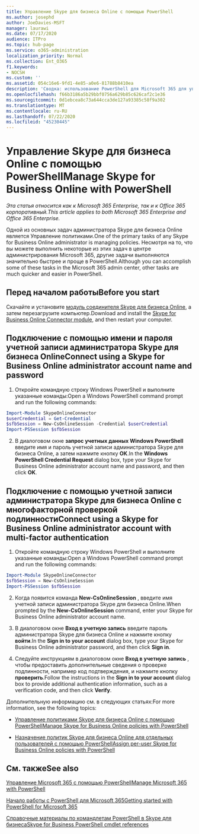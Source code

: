 ```yaml
---
title: Управление Skype для бизнеса Online с помощью PowerShell
ms.author: josephd
author: JoeDavies-MSFT
manager: laurawi
ms.date: 07/17/2020
audience: ITPro
ms.topic: hub-page
ms.service: o365-administration
localization_priority: Normal
ms.collection: Ent_O365
f1.keywords:
- NOCSH
ms.custom: ''
ms.assetid: 054c16e6-9fd1-4e85-a0e6-81788b8410ea
description: 'Сводка: использование PowerShell для Microsoft 365 для управления политиками Skype для бизнеса Online, политиками для отдельных пользователей и параметрами собраний.'
ms.openlocfilehash: f66b3186a5b29bbf0756a629b85c626caf2c1e36
ms.sourcegitcommit: 0d1ebcea8c73a644cca3de127a93385c58f9a302
ms.translationtype: MT
ms.contentlocale: ru-RU
ms.lasthandoff: 07/22/2020
ms.locfileid: "45230445"
---
```

# <a name="manage-skype-for-business-online-with-powershell"></a><span data-ttu-id="07332-103">Управление Skype для бизнеса Online с помощью PowerShell</span><span class="sxs-lookup"><span data-stu-id="07332-103">Manage Skype for Business Online with PowerShell</span></span>

<span data-ttu-id="07332-104">*Эта статья относится как к Microsoft 365 Enterprise, так и к Office 365 корпоративный.*</span><span class="sxs-lookup"><span data-stu-id="07332-104">*This article applies to both Microsoft 365 Enterprise and Office 365 Enterprise.*</span></span>

<span data-ttu-id="07332-105">Одной из основных задач администратора Skype для бизнеса Online является Управление политиками.</span><span class="sxs-lookup"><span data-stu-id="07332-105">One of the primary tasks of any Skype for Business Online administrator is managing policies.</span></span> <span data-ttu-id="07332-106">Несмотря на то, что вы можете выполнить некоторые из этих задач в центре администрирования Microsoft 365, другие задачи выполняются значительно быстрее и проще в PowerShell.</span><span class="sxs-lookup"><span data-stu-id="07332-106">Although you can accomplish some of these tasks in the Microsoft 365 admin center, other tasks are much quicker and easier in PowerShell.</span></span> 

## <a name="before-you-start"></a><span data-ttu-id="07332-107">Перед началом работы</span><span class="sxs-lookup"><span data-stu-id="07332-107">Before you start</span></span>

<span data-ttu-id="07332-108">Скачайте и установите [модуль соединителя Skype для бизнеса Online](https://www.microsoft.com/download/details.aspx?id=39366), а затем перезагрузите компьютер.</span><span class="sxs-lookup"><span data-stu-id="07332-108">Download and install the [Skype for Business Online Connector module](https://www.microsoft.com/download/details.aspx?id=39366), and then restart your computer.</span></span>


## <a name="connect-using-a-skype-for-business-online-administrator-account-name-and-password"></a><span data-ttu-id="07332-109">Подключение с помощью имени и пароля учетной записи администратора Skype для бизнеса Online</span><span class="sxs-lookup"><span data-stu-id="07332-109">Connect using a Skype for Business Online administrator account name and password</span></span>

1. <span data-ttu-id="07332-110">Откройте командную строку Windows PowerShell и выполните указанные команды:</span><span class="sxs-lookup"><span data-stu-id="07332-110">Open a Windows PowerShell command prompt and run the following commands:</span></span> 
    
  ```powershell
  Import-Module SkypeOnlineConnector
  $userCredential = Get-Credential
  $sfbSession = New-CsOnlineSession -Credential $userCredential
  Import-PSSession $sfbSession
  ```

2. <span data-ttu-id="07332-111">В диалоговом окне **запрос учетных данных Windows PowerShell** введите имя и пароль учетной записи администратора Skype для бизнеса Online, а затем нажмите кнопку **ОК**.</span><span class="sxs-lookup"><span data-stu-id="07332-111">In the **Windows PowerShell Credential Request** dialog box, type your Skype for Business Online administrator account name and password, and then click **OK**.</span></span>


## <a name="connect-using-a-skype-for-business-online-administrator-account-with-multi-factor-authentication"></a><span data-ttu-id="07332-112">Подключение с помощью учетной записи администратора Skype для бизнеса Online с многофакторной проверкой подлинности</span><span class="sxs-lookup"><span data-stu-id="07332-112">Connect using a Skype for Business Online administrator account with multi-factor authentication</span></span>

1. <span data-ttu-id="07332-113">Откройте командную строку Windows PowerShell и выполните указанные команды:</span><span class="sxs-lookup"><span data-stu-id="07332-113">Open a Windows PowerShell command prompt and run the following commands:</span></span>

  ```powershell
  Import-Module SkypeOnlineConnector
  $sfbSession = New-CsOnlineSession
  Import-PSSession $sfbSession
  ```

2. <span data-ttu-id="07332-114">Когда появится команда **New-CsOnlineSession** , введите имя учетной записи администратора Skype для бизнеса Online.</span><span class="sxs-lookup"><span data-stu-id="07332-114">When prompted by the **New-CsOnlineSession** command, enter your Skype for Business Online administrator account name.</span></span>

3. <span data-ttu-id="07332-115">В диалоговом окне **Вход в учетную запись** введите пароль администратора Skype для бизнеса Online и нажмите кнопку **войти**.</span><span class="sxs-lookup"><span data-stu-id="07332-115">In the **Sign in to your account** dialog box, type your Skype for Business Online administrator password, and then click **Sign in**.</span></span>

4. <span data-ttu-id="07332-116">Следуйте инструкциям в диалоговом окне **Вход в учетную запись** , чтобы предоставить дополнительные сведения о проверке подлинности, например код подтверждения, и нажмите кнопку **проверить**.</span><span class="sxs-lookup"><span data-stu-id="07332-116">Follow the instructions in the **Sign in to your account** dialog box to provide additional authentication information, such as a verification code, and then click **Verify**.</span></span>

<span data-ttu-id="07332-117">Дополнительную информацию см. в следующих статьях:</span><span class="sxs-lookup"><span data-stu-id="07332-117">For more information, see the following topics:</span></span>
  
- [<span data-ttu-id="07332-118">Управление политиками Skype для бизнеса Online с помощью PowerShell</span><span class="sxs-lookup"><span data-stu-id="07332-118">Manage Skype for Business Online policies with PowerShell</span></span>](manage-skype-for-business-online-policies-with-office-365-powershell.md)
    
- [<span data-ttu-id="07332-119">Назначение политик Skype для бизнеса Online для отдельных пользователей с помощью PowerShell</span><span class="sxs-lookup"><span data-stu-id="07332-119">Assign per-user Skype for Business Online policies with PowerShell</span></span>](assign-per-user-skype-for-business-online-policies-with-office-365-powershell.md)
    
## <a name="see-also"></a><span data-ttu-id="07332-120">См. также</span><span class="sxs-lookup"><span data-stu-id="07332-120">See also</span></span>

[<span data-ttu-id="07332-121">Управление Microsoft 365 с помощью PowerShell</span><span class="sxs-lookup"><span data-stu-id="07332-121">Manage Microsoft 365 with PowerShell</span></span>](manage-office-365-with-office-365-powershell.md)
  
[<span data-ttu-id="07332-122">Начало работы с PowerShell для Microsoft 365</span><span class="sxs-lookup"><span data-stu-id="07332-122">Getting started with PowerShell for Microsoft 365</span></span>](getting-started-with-office-365-powershell.md)

[<span data-ttu-id="07332-123">Справочные материалы по командлетам PowerShell в Skype для бизнеса</span><span class="sxs-lookup"><span data-stu-id="07332-123">Skype for Business PowerShell cmdlet references</span></span>](https://docs.microsoft.com/powershell/module/skype/?view=skype-ps)

